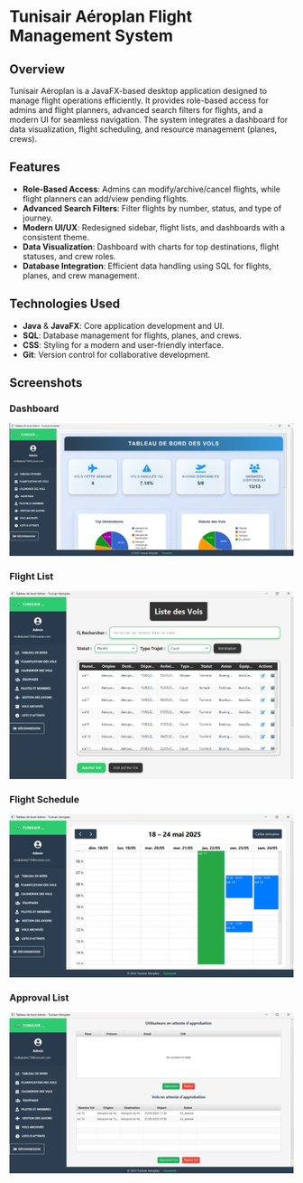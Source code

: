 
# Tunisair Aéroplan Flight Management System

## Overview
Tunisair Aéroplan is a JavaFX-based desktop application designed to manage flight operations efficiently. It provides role-based access for admins and flight planners, advanced search filters for flights, and a modern UI for seamless navigation. The system integrates a dashboard for data visualization, flight scheduling, and resource management (planes, crews).

## Features
- **Role-Based Access**: Admins can modify/archive/cancel flights, while flight planners can add/view pending flights.
- **Advanced Search Filters**: Filter flights by number, status, and type of journey.
- **Modern UI/UX**: Redesigned sidebar, flight lists, and dashboards with a consistent theme.
- **Data Visualization**: Dashboard with charts for top destinations, flight statuses, and crew roles.
- **Database Integration**: Efficient data handling using SQL for flights, planes, and crew management.

## Technologies Used
- **Java** & **JavaFX**: Core application development and UI.
- **SQL**: Database management for flights, planes, and crews.
- **CSS**: Styling for a modern and user-friendly interface.
- **Git**: Version control for collaborative development.

## Screenshots

### Dashboard
![Dashboard Screenshot](./Screenshots/1.png)

### Flight List
![Flight List Screenshot](./Screenshots/2.png)

### Flight Schedule
![Flight Schedule Screenshot](./Screenshots/3.png)

### Approval List
![Aooroval List Screenshot](./Screenshots/4.png)

